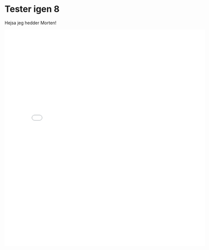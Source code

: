 # Tester igen 8

Hejsa jeg hedder Morten!

<iframe src="/images/TimeSlider.html" style="border:none;height:700px;width:650px;"/>
